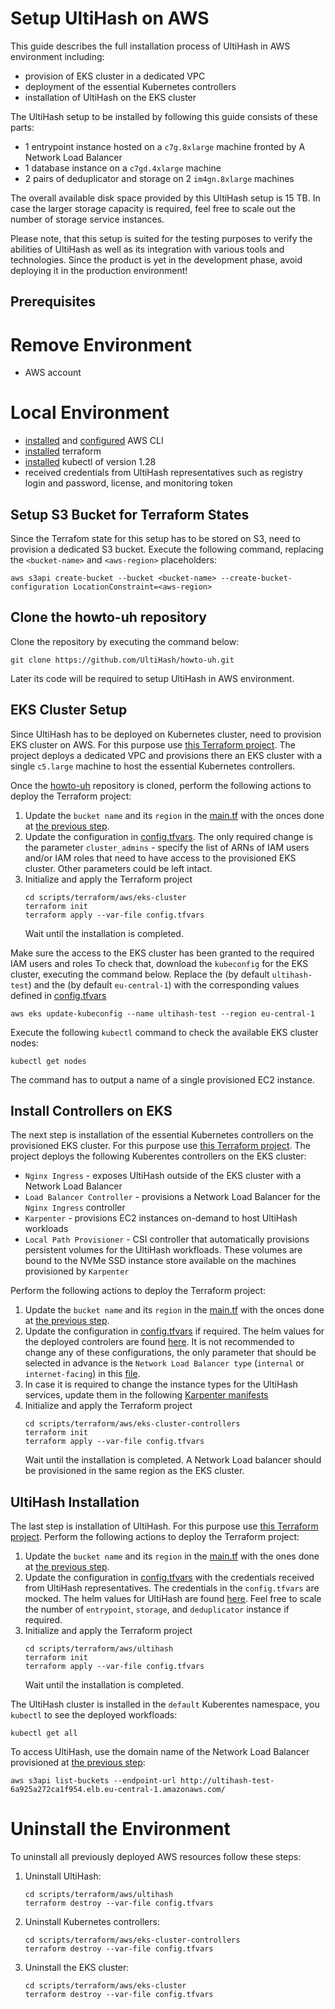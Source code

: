 # Setup UltiHash on AWS 
This guide describes the full installation process of UltiHash in AWS environment including: 
- provision of EKS cluster in a dedicated VPC
- deployment of the essential Kubernetes controllers
- installation of UltiHash on the EKS cluster 

The UltiHash setup to be installed by following this guide consists of these parts:
- 1 entrypoint instance hosted on a `c7g.8xlarge` machine fronted by A Network Load Balancer
- 1 database instance on a `c7gd.4xlarge` machine
- 2 pairs of deduplicator and storage on 2 `im4gn.8xlarge` machines  

The overall available disk space provided by this UltiHash setup is 15 TB. In case the larger storage capacity is required, feel free to scale out the number of storage service instances.

Please note, that this setup is suited for the testing purposes to verify the abilities of UltiHash as well as its integration with various tools and technologies. Since the product is yet in the development phase, avoid deploying it in the production environment!

## Prerequisites

# Remove Environment
- AWS account

# Local Environment
- [installed](https://docs.aws.amazon.com/cli/latest/userguide/getting-started-install.html) and [configured](https://docs.aws.amazon.com/cli/latest/userguide/cli-configure-files.html#cli-configure-files-methods) AWS CLI
- [installed](https://developer.hashicorp.com/terraform/tutorials/aws-get-started/install-cli) terraform
- [installed](https://github.com/kubernetes/kubernetes/blob/master/CHANGELOG/CHANGELOG-1.28.md#v1280) kubectl of version 1.28
- received credentials from UltiHash representatives such as registry login and password, license, and monitoring token

## Setup S3 Bucket for Terraform States
Since the Terrafom state for this setup has to be stored on S3, need to provision a dedicated S3 bucket.
Execute the following command, replacing the `<bucket-name>` and `<aws-region>` placeholders:
```
aws s3api create-bucket --bucket <bucket-name> --create-bucket-configuration LocationConstraint=<aws-region>
```

## Clone the howto-uh repository
Clone the repository by executing the command below:
```
git clone https://github.com/UltiHash/howto-uh.git
```
Later its code will be required to setup UltiHash in AWS environment.

## EKS Cluster Setup
Since UltiHash has to be deployed on Kubernetes cluster, need to provision EKS cluster on AWS. For this purpose use [this Terraform project](../scripts/terraform/aws/eks-cluster/). The project deploys a dedicated VPC and provisions there an EKS cluster with a single `c5.large` machine to host the essential Kubernetes controllers.

Once the [howto-uh](#clone-the-howto-uh-repository) repository is cloned, perform the following actions to deploy the Terraform project:
1. Update the `bucket name` and its `region` in the [main.tf](../scripts/terraform/aws/eks-cluster/main.tf) with the onces done at [the previous step](#setup-s3-bucket-for-terraform-states).
2. Update the configuration in [config.tfvars](../scripts/terraform/aws/eks-cluster/config.tfvars). The only required change is the parameter `cluster_admins` - specify the list of ARNs of IAM users and/or IAM roles that need to have access to the provisioned EKS cluster. Other parameters could be left intact.
3. Initialize and apply the Terraform project
   ```
   cd scripts/terraform/aws/eks-cluster
   terraform init
   terraform apply --var-file config.tfvars
   ```
   Wait until the installation is completed.

Make sure the access to the EKS cluster has been granted to the required IAM users and roles To check that, download the `kubeconfig` for the EKS cluster, executing the command below. Replace the <cluster-name> (by default `ultihash-test`) and the <aws-region> (by default `eu-central-1`) with the corresponding values defined in [config.tfvars](../scripts/terraform/aws/eks-cluster/config.tfvars)
```
aws eks update-kubeconfig --name ultihash-test --region eu-central-1
```
Execute the following `kubectl` command to check the available EKS cluster nodes:
```
kubectl get nodes
```
The command has to output a name of a single provisioned EC2 instance.

## Install Controllers on EKS
The next step is installation of the essential Kubernetes controllers on the provisioned EKS cluster. For this purpose use [this Terraform project](../scripts/terraform/aws/eks-cluster-controllers/). The project deploys the following Kuberentes controllers on the EKS cluster:
- `Nginx Ingress` - exposes UltiHash outside of the EKS cluster with a Network Load Balancer 
- `Load Balancer Controller` - provisions a Network Load Balancer for the `Nginx Ingress` controller
- `Karpenter` - provisions EC2 instances on-demand to host UltiHash workloads
- `Local Path Provisioner` - CSI controller that automatically provisions persistent volumes for the UltiHash workfloads. These volumes are bound to the NVMe SSD instance store available on the machines provisioned by `Karpenter`

Perform the following actions to deploy the Terraform project:
1. Update the `bucket name` and its `region` in the [main.tf](../scripts/terraform/aws/eks-cluster-controllers/main.tf) with the onces done at [the previous step](#setup-s3-bucket-for-terraform-states).
2. Update the configuration in [config.tfvars](../scripts/terraform/aws/eks-cluster-controllers/config.tfvars) if required. The helm values for the deployed controlers are found [here](../scripts/terraform/aws/eks-cluster-controllers/controllers-values/). It is not recommended to change any of these configurations, the only parameter that should be selected in advance is the `Network Load Balancer type` (`internal` or `internet-facing`) in this [file](../scripts/terraform/aws/eks-cluster-controllers/controllers-values/nginx-ingress.yaml).
3. In case it is required to change the instance types for the UltiHash services, update them in the following [Karpenter manifests](../scripts/terraform/aws/eks-cluster-controllers/karpenter-manifests/)
4. Initialize and apply the Terraform project
   ```
   cd scripts/terraform/aws/eks-cluster-controllers
   terraform init
   terraform apply --var-file config.tfvars
   ```
   Wait until the installation is completed. A Network Load balancer should be provisioned in the same region as the EKS cluster.

## UltiHash Installation
The last step is installation of UltiHash. For this purpose use [this Terraform project](../scripts/terraform/aws/ultihash/).
Perform the following actions to deploy the Terraform project:
1. Update the `bucket name` and its `region` in the [main.tf](../scripts/terraform/aws/ultihash/main.tf) with the ones done at [the previous step](#setup-s3-bucket-for-terraform-states).
2. Update the configuration in [config.tfvars](../scripts/terraform/aws/ultihash/config.tfvars) with the credentials received from UltiHash representatives. The credentials in the `config.tfvars` are mocked. The helm values for UltiHash are found [here](../scripts/terraform/aws/ultihash/ultihash-helm-values.yaml). Feel free to scale the number of `entrypoint`, `storage`, and `deduplicator` instance if required.
3. Initialize and apply the Terraform project
   ```
   cd scripts/terraform/aws/ultihash
   terraform init
   terraform apply --var-file config.tfvars
   ```
   Wait until the installation is completed.

The UltiHash cluster is installed in the `default` Kuberentes namespace, you `kubectl` to see the deployed workfloads:
```
kubectl get all
```
To access UltiHash, use the domain name of the Network Load Balancer provisioned at [the previous step](#install-controllers-on-eks):
```
aws s3api list-buckets --endpoint-url http://ultihash-test-6a925a272ca1f954.elb.eu-central-1.amazonaws.com/
```
# Uninstall the Environment
To uninstall all previously deployed AWS resources follow these steps:
1. Uninstall UltiHash:
   ```
   cd scripts/terraform/aws/ultihash
   terraform destroy --var-file config.tfvars
   ``` 
2. Uninstall Kubernetes controllers:
   ```
   cd scripts/terraform/aws/eks-cluster-controllers
   terraform destroy --var-file config.tfvars
   ``` 
3. Uninstall the EKS cluster:
   ```
   cd scripts/terraform/aws/eks-cluster
   terraform destroy --var-file config.tfvars
   ```